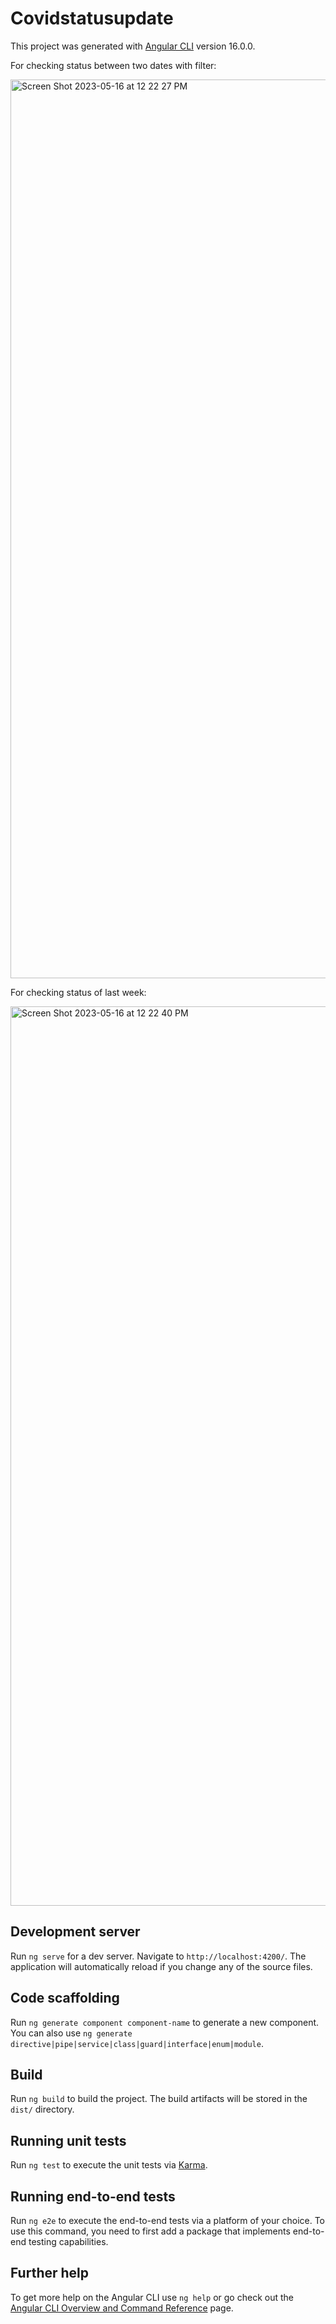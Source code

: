 # Covidstatusupdate

This project was generated with [Angular CLI](https://github.com/angular/angular-cli) version 16.0.0.

For checking status between two dates with filter:

<img width="1438" alt="Screen Shot 2023-05-16 at 12 22 27 PM" src="https://github.com/shanmugapriyan98/covidstatusupdate/assets/112654692/a9ced839-542a-44a3-9225-d74b2a8178f1">

For checking status of last week:

<img width="1439" alt="Screen Shot 2023-05-16 at 12 22 40 PM" src="https://github.com/shanmugapriyan98/covidstatusupdate/assets/112654692/f925f429-d127-4bc8-8ab1-78d7a6acd870">


## Development server

Run `ng serve` for a dev server. Navigate to `http://localhost:4200/`. The application will automatically reload if you change any of the source files.

## Code scaffolding

Run `ng generate component component-name` to generate a new component. You can also use `ng generate directive|pipe|service|class|guard|interface|enum|module`.

## Build

Run `ng build` to build the project. The build artifacts will be stored in the `dist/` directory.

## Running unit tests

Run `ng test` to execute the unit tests via [Karma](https://karma-runner.github.io).

## Running end-to-end tests

Run `ng e2e` to execute the end-to-end tests via a platform of your choice. To use this command, you need to first add a package that implements end-to-end testing capabilities.

## Further help

To get more help on the Angular CLI use `ng help` or go check out the [Angular CLI Overview and Command Reference](https://angular.io/cli) page.
